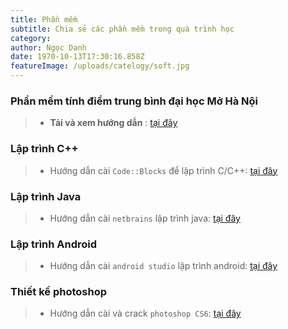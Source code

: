 ```yaml
---
title: Phần mềm
subtitle: Chia sẻ các phần mềm trong quá trình học
category:
author: Ngọc Danh
date: 1970-10-13T17:30:16.858Z
featureImage: /uploads/catelogy/soft.jpg
---
```

### Phần mềm tính điểm trung bình đại học Mở Hà Nội
>- **Tải và xem hướng dẫn** : [tại đây](/phan-mem-tinh-diem-trung-binh-dh-mo-ha-noi)
### Lập trình C++
>- Hướng dẫn cài `Code::Blocks` để lập trình C/C++: [tại đây](/huong-dan-cai-code-blocks)
### Lập trình Java
>- Hướng dẫn cài `netbrains` lập trình java: [tại đây](/#)
### Lập trình Android
>- Hướng dẫn cài `android studio` lập trình android: [tại đây](/#)
### Thiết kế photoshop
>- Hướng dẫn cài và crack `photoshop CS6`: [tại đây](/huong-dan-tai-crack-photoshop-cs6)
